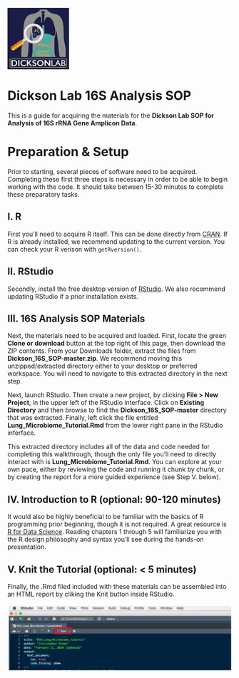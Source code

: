 
![Dickson Lab](images/dickson_lab_logo.png)

# Dickson Lab 16S Analysis SOP

This is a guide for acquiring the materials for the **Dickson Lab SOP
for Analysis of 16S rRNA Gene Amplicon Data**.

# Preparation & Setup

Prior to starting, several pieces of software need to be acquired.
Completing these first three steps is necessary in order to be able to
begin working with the code. It should take between 15-30 minutes to
complete these preparatory tasks.

## I. R

First you’ll need to acquire R itself. This can be done directly from
[CRAN](https://cran.r-project.org/). If R is already installed, we
recommend updating to the current version. You can check your R verison
with `getRversion()`.

## II. RStudio

Secondly, install the free desktop version of
[RStudio](https://rstudio.com/products/rstudio/download/#download). We
also recommend updating RStudio if a prior installation exists.

## III. 16S Analysis SOP Materials

Next, the materials need to be acquired and loaded. First, locate the
green **Clone or download** button at the top right of this page, then
download the ZIP contents. From your Downloads folder, extract the files
from **Dickson\_16S\_SOP-master.zip**. We recommend moving this
unzipped/extracted directory either to your desktop or preferred
workspace. You will need to navigate to this extracted directory in the
next step.

Next, launch RStudio. Then create a new project, by clicking **File \>
New Project**, in the upper left of the RStudio interface. Click on
**Existing Directory** and then browse to find the
**Dickson\_16S\_SOP-master** directory that was extracted. Finally, left
click the file entitled **Lung\_Microbiome\_Tutorial.Rmd** from the
lower right pane in the RStudio inferface.

This extracted directory includes all of the data and code needed for
completing this walkthrough, though the only file you’ll need to
directly interact with is **Lung\_Microbiome\_Tutorial.Rmd**. You can
explore at your own pace, either by reviewing the code and running it
chunk by chunk, or by creating the report for a more guided experience
(see Step V. below).

## IV. Introduction to R (optional: 90-120 minutes)

It would also be highly beneficial to be familiar with the basics of R
programming prior beginning, though it is not required. A great resource
is [R for Data Science](https://r4ds.had.co.nz/). Reading chapters 1
through 5 will familiarize you with the R design philosophy and syntax
you’ll see during the hands-on presentation.

## V. Knit the Tutorial (optional: \< 5 minutes)

Finally, the .Rmd filed included with these materials can be assembled
into an HTML report by cliking the Knit button inside RStudio.

![Knit](images/knit.png)
